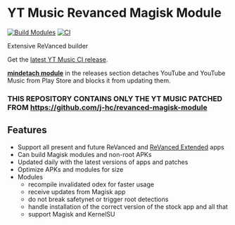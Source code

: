 # YT Music Revanced Magisk Module
[![Build Modules](https://github.com/HackerSinhos/yt-music-revanced-magisk-module/actions/workflows/build.yml/badge.svg)](https://github.com/HackerSinhos/yt-music-revanced-magisk-module/actions/workflows/build.yml)
[![CI](https://github.com/HackerSinhos/yt-music-revanced-magisk-module/actions/workflows/ci.yml/badge.svg)](https://github.com/HackerSinhos/yt-music-revanced-magisk-module/actions/workflows/ci.yml)

Extensive ReVanced builder  

Get the [latest YT Music CI release](https://github.com/HackerSinhos/yt-music-revanced-magisk-module/releases).

[**mindetach module**](https://github.com/j-hc/mindetach-magisk) in the releases section detaches YouTube and YouTube Music from Play Store and blocks it from updating them.

### **THIS REPOSITORY CONTAINS ONLY THE YT MUSIC PATCHED FROM https://github.com/j-hc/revanced-magisk-module**

## Features
 * Support all present and future ReVanced and [ReVanced Extended](https://github.com/inotia00/revanced-patches) apps
 * Can build Magisk modules and non-root APKs
 * Updated daily with the latest versions of apps and patches
 * Optimize APKs and modules for size
 * Modules
     * recompile invalidated odex for faster usage
     * receive updates from Magisk app
     * do not break safetynet or trigger root detections
     * handle installation of the correct version of the stock app and all that
     * support Magisk and KernelSU
